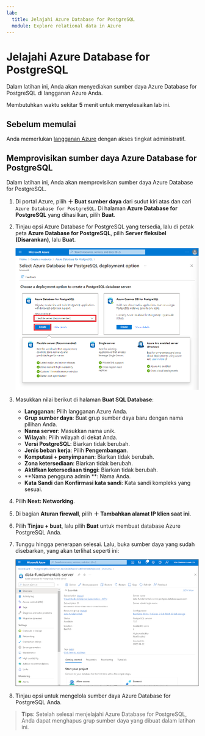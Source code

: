 ```yaml
---
lab:
  title: Jelajahi Azure Database for PostgreSQL
  module: Explore relational data in Azure
---
```


# Jelajahi Azure Database for PostgreSQL

Dalam latihan ini, Anda akan menyediakan sumber daya Azure Database for PostgreSQL di langganan Azure Anda.

Membutuhkan waktu sekitar **5** menit untuk menyelesaikan lab ini.

## Sebelum memulai

Anda memerlukan [langganan Azure](https://azure.microsoft.com/free) dengan akses tingkat administratif.

## Memprovisikan sumber daya Azure Database for PostgreSQL

Dalam latihan ini, Anda akan memprovisikan sumber daya Azure Database for PostgreSQL.

1. Di portal Azure, pilih **&#65291; Buat sumber daya** dari sudut kiri atas dan cari `Azure Database for PostgreSQL`. Di halaman **Azure Database for PostgreSQL** yang dihasilkan, pilih **Buat**.

1. Tinjau opsi Azure Database for PostgreSQL yang tersedia, lalu di petak peta **Azure Database for PostgreSQL**, pilih **Server fleksibel (Disarankan)**, lalu **Buat**.

    ![Cuplikan layar opsi penyebaran Azure Database for PostgreSQL](images/postgresql-options.png)

1. Masukkan nilai berikut di halaman **Buat SQL Database**:
    - **Langganan**: Pilih langganan Azure Anda.
    - **Grup sumber daya**: Buat grup sumber daya baru dengan nama pilihan Anda.
    - **Nama server**: Masukkan nama unik.
    - **Wilayah**: Pilih wilayah di dekat Anda.
    - **Versi PostgreSQL**: Biarkan tidak berubah.
    - **Jenis beban kerja**: Pilih **Pengembangan**.
    - **Komputasi + penyimpanan**: Biarkan tidak berubah.
    - **Zona ketersediaan**: Biarkan tidak berubah.
    - **Aktifkan ketersediaan tinggi**: Biarkan tidak berubah.
    - **Nama pengguna admin **: Nama Anda.
    - **Kata Sandi** dan **Konfirmasi kata sandi**: Kata sandi kompleks yang sesuai.

1. Pilih **Next: Networking**.

1. Di bagian **Aturan firewall**, pilih **&#65291; Tambahkan alamat IP klien saat ini**.

1. Pilih **Tinjau + buat**, lalu pilih **Buat** untuk membuat database Azure PostgreSQL Anda.

1. Tunggu hingga penerapan selesai. Lalu, buka sumber daya yang sudah disebarkan, yang akan terlihat seperti ini:

    ![Cuplikan layar portal Microsoft Azure yang menampilkan halaman Azure Database for PostgreSQL.](images/postgresql-portal.png)

1. Tinjau opsi untuk mengelola sumber daya Azure Database for PostgreSQL Anda.

> **Tips**: Setelah selesai menjelajahi Azure Database for PostgreSQL, Anda dapat menghapus grup sumber daya yang dibuat dalam latihan ini.
